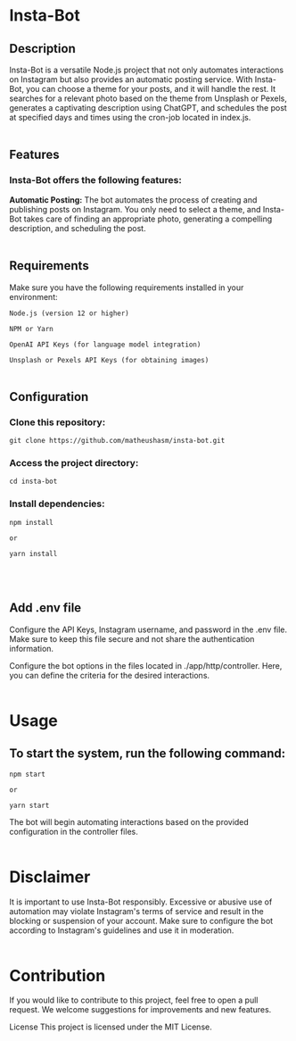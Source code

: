 # Insta-Bot

## Description
Insta-Bot is a versatile Node.js project that not only automates interactions on Instagram but also provides an automatic posting service. With Insta-Bot, you can choose a theme for your posts, and it will handle the rest. It searches for a relevant photo based on the theme from Unsplash or Pexels, generates a captivating description using ChatGPT, and schedules the post at specified days and times using the cron-job located in index.js.<br/><br/>

## Features
### Insta-Bot offers the following features: <br/>

<b>Automatic Posting:</b> The bot automates the process of creating and publishing posts on Instagram. You only need to select a theme, and Insta-Bot takes care of finding an appropriate photo, generating a compelling description, and scheduling the post. <br/><br/>

## Requirements
Make sure you have the following requirements installed in your environment:

`Node.js (version 12 or higher)`

`NPM or Yarn`

`OpenAI API Keys (for language model integration)`

`Unsplash or Pexels API Keys (for obtaining images)`<br/><br/>

## Configuration
### Clone this repository:

    git clone https://github.com/matheushasm/insta-bot.git

### Access the project directory:

    cd insta-bot

### Install dependencies:

    npm install

    or

    yarn install
<br/><br/>

## Add .env file
Configure the API Keys, Instagram username, and password in the .env file. Make sure to keep this file secure and not share the authentication information.

Configure the bot options in the files located in ./app/http/controller. Here, you can define the criteria for the desired interactions.<br/><br/>

# Usage

## To start the system, run the following command:


    npm start

    or

    yarn start

The bot will begin automating interactions based on the provided configuration in the controller files.<br/><br/>

# Disclaimer
It is important to use Insta-Bot responsibly. Excessive or abusive use of automation may violate Instagram's terms of service and result in the blocking or suspension of your account. Make sure to configure the bot according to Instagram's guidelines and use it in moderation.<br/><br/>

# Contribution
If you would like to contribute to this project, feel free to open a pull request. We welcome suggestions for improvements and new features.

License
This project is licensed under the MIT License.